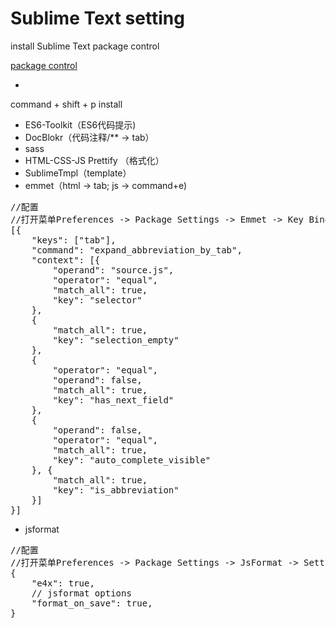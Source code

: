# Sublime Text setting

install Sublime Text package control

[package control](https://packagecontrol.io/installation)

-

command + shift + p  install

- ES6-Toolkit（ES6代码提示)
- DocBlokr（代码注释/** -> tab）
- sass
- HTML-CSS-JS Prettify （格式化）
- SublimeTmpl（template）
- emmet（html -> tab; js -> command+e)
<pre>
//配置
//打开菜单Preferences -> Package Settings -> Emmet -> Key Bindings - User
[{
    "keys": ["tab"],
    "command": "expand_abbreviation_by_tab",
    "context": [{
        "operand": "source.js",
        "operator": "equal",
        "match_all": true,
        "key": "selector"
    },
    {
        "match_all": true,
        "key": "selection_empty"
    }, 
    {
        "operator": "equal",
        "operand": false,
        "match_all": true,
        "key": "has_next_field"
    },
    {
        "operand": false,
        "operator": "equal",
        "match_all": true,
        "key": "auto_complete_visible"
    }, {
        "match_all": true,
        "key": "is_abbreviation"
    }]
}]
</pre>

- jsformat
<pre>
//配置
//打开菜单Preferences -> Package Settings -> JsFormat -> Settings - User，将下面代码贴进去保存。
{
    "e4x": true,
    // jsformat options
    "format_on_save": true,
}
</pre>